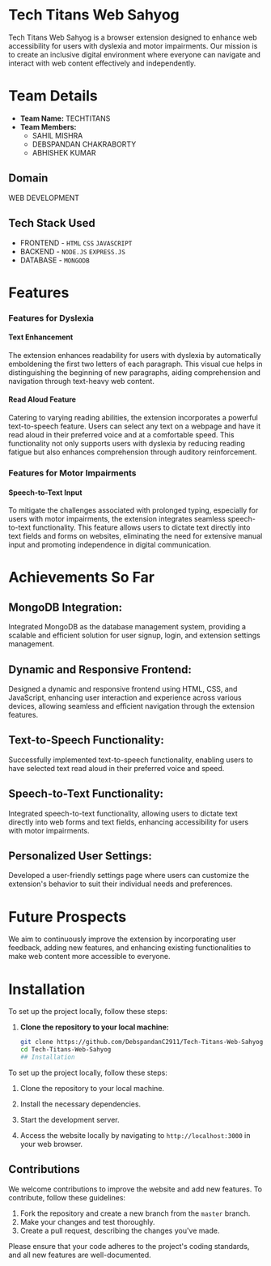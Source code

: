 # Tech Titans Web Sahyog

Tech Titans Web Sahyog is a browser extension designed to enhance web accessibility for users with dyslexia and motor impairments. Our mission is to create an inclusive digital environment where everyone can navigate and interact with web content effectively and independently.

# Team Details
- **Team Name:** TECHTITANS
- **Team Members:**
  - SAHIL MISHRA  
  - DEBSPANDAN CHAKRABORTY  
  - ABHISHEK KUMAR 

## Domain
   WEB DEVELOPMENT

## Tech Stack Used
- FRONTEND - `HTML` `CSS` `JAVASCRIPT`
- BACKEND  - `NODE.JS`  `EXPRESS.JS` 
- DATABASE - `MONGODB`

# Features

### Features for Dyslexia

#### Text Enhancement
The extension enhances readability for users with dyslexia by automatically emboldening the first two letters of each paragraph. This visual cue helps in distinguishing the beginning of new paragraphs, aiding comprehension and navigation through text-heavy web content.

#### Read Aloud Feature
Catering to varying reading abilities, the extension incorporates a powerful text-to-speech feature. Users can select any text on a webpage and have it read aloud in their preferred voice and at a comfortable speed. This functionality not only supports users with dyslexia by reducing reading fatigue but also enhances comprehension through auditory reinforcement.

### Features for Motor Impairments

#### Speech-to-Text Input
To mitigate the challenges associated with prolonged typing, especially for users with motor impairments, the extension integrates seamless speech-to-text functionality. This feature allows users to dictate text directly into text fields and forms on websites, eliminating the need for extensive manual input and promoting independence in digital communication.

# Achievements So Far

## MongoDB Integration:
Integrated MongoDB as the database management system, providing a scalable and efficient solution for user signup, login, and extension settings management.

## Dynamic and Responsive Frontend:
Designed a dynamic and responsive frontend using HTML, CSS, and JavaScript, enhancing user interaction and experience across various devices, allowing seamless and efficient navigation through the extension features.

## Text-to-Speech Functionality:
Successfully implemented text-to-speech functionality, enabling users to have selected text read aloud in their preferred voice and speed.

## Speech-to-Text Functionality:
Integrated speech-to-text functionality, allowing users to dictate text directly into web forms and text fields, enhancing accessibility for users with motor impairments.

## Personalized User Settings:
Developed a user-friendly settings page where users can customize the extension's behavior to suit their individual needs and preferences.

# Future Prospects

We aim to continuously improve the extension by incorporating user feedback, adding new features, and enhancing existing functionalities to make web content more accessible to everyone.

# Installation

To set up the project locally, follow these steps:

1. **Clone the repository to your local machine:**
   ```bash
   git clone https://github.com/DebspandanC2911/Tech-Titans-Web-Sahyog.git
   cd Tech-Titans-Web-Sahyog
   ## Installation

To set up the project locally, follow these steps:

1. Clone the repository to your local machine.

2. Install the necessary dependencies.

3. Start the development server.

4. Access the website locally by navigating to `http://localhost:3000` in your web browser.

## Contributions

We welcome contributions to improve the website and add new features. To contribute, follow these guidelines:

1. Fork the repository and create a new branch from the `master` branch.
2. Make your changes and test thoroughly.
3. Create a pull request, describing the changes you've made.

Please ensure that your code adheres to the project's coding standards, and all new features are well-documented.


